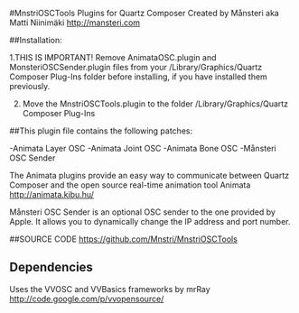 
#MnstriOSCTools Plugins for Quartz Composer
Created by Månsteri aka Matti Niinimäki
http://mansteri.com

##Installation:

1.THIS IS IMPORTANT! Remove AnimataOSC.plugin and MonsteriOSCSender.plugin files from your 
/Library/Graphics/Quartz Composer Plug-Ins folder before installing, if you have installed them previously.

2. Move the MnstriOSCTools.plugin to the folder /Library/Graphics/Quartz Composer Plug-Ins

##This plugin file contains the following patches:

-Animata Layer OSC
-Animata Joint OSC
-Animata Bone OSC
-Månsteri OSC Sender

The Animata plugins provide an easy way to communicate between Quartz Composer
and the open source real-time animation tool Animata http://animata.kibu.hu/

Månsteri OSC Sender is an optional OSC sender to the one provided by Apple. It allows you to dynamically change the IP address and port number.

##SOURCE CODE
https://github.com/Mnstri/MnstriOSCTools

## Dependencies
Uses the VVOSC and VVBasics frameworks by mrRay
http://code.google.com/p/vvopensource/

